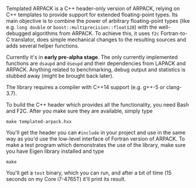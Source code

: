 Templated ARPACK is a C++ header-only version of ARPACK, relying on C++ templates to provide support for extended floating-point types.
Its main objective is to combine the power of arbitrary floating-point types (like e.g. `long double` or `boost::multiprecision::float128`) with the well-debugged algorithms from ARPACK. To achieve this, it uses `f2c` Fortran-to-C translator, does simple mechanical changes to the resulting sources and adds several helper functions.

Currently it's in **early pre-alpha stage**. The only currently implemented functions are `dsaupd` and `dseupd` and their dependencies from LAPACK and ARPACK. Anything related to benchmarking, debug output and statistics is stubbed away (might be brought back later).

The library requires a compiler with C++14 support (e.g. g++-5 or clang-3.7).

To build the C++ header which provides all the functionality, you need Bash and F2C. After you make sure they are available, simply type
```
make templated-arpack.hxx
```
You'll get the header you can `#include` in your project and use in the same way as you'd use the low-level interface of Fortran version of ARPACK.
To make a test program which demonstrates the use of the library, make sure you have Eigen library installed and type
```
make
```
You'll get a `test` binary, which you can run, and after a bit of time (15 seconds on my Core i7-4765T) it'll print its result.
